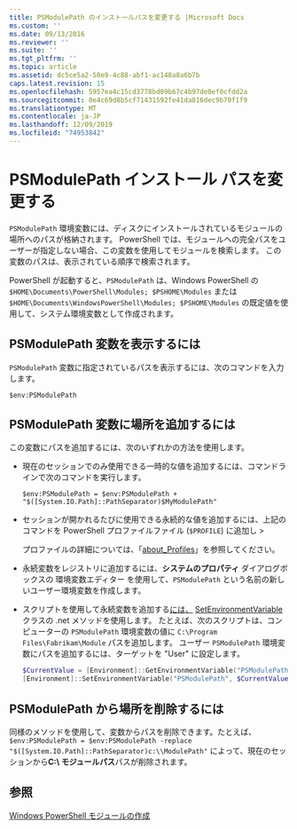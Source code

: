 ```yaml
---
title: PSModulePath のインストールパスを変更する |Microsoft Docs
ms.custom: ''
ms.date: 09/13/2016
ms.reviewer: ''
ms.suite: ''
ms.tgt_pltfrm: ''
ms.topic: article
ms.assetid: dc5ce5a2-50e9-4c88-abf1-ac148a8a6b7b
caps.latest.revision: 15
ms.openlocfilehash: 5957ea4c15cd3778bd09b67c4b97de0ef0cfdd2a
ms.sourcegitcommit: 0e4c69d8b5cf71431592fe41da816dec9b70f1f9
ms.translationtype: MT
ms.contentlocale: ja-JP
ms.lasthandoff: 12/09/2019
ms.locfileid: "74953842"
---
```

# <a name="modifying-the-psmodulepath-installation-path"></a>PSModulePath インストール パスを変更する

`PSModulePath` 環境変数には、ディスクにインストールされているモジュールの場所へのパスが格納されます。 PowerShell では、モジュールへの完全パスをユーザーが指定しない場合、この変数を使用してモジュールを検索します。 この変数のパスは、表示されている順序で検索されます。

PowerShell が起動すると、`PSModulePath` は、Windows PowerShell の `$HOME\Documents\PowerShell\Modules; $PSHOME\Modules` または `$HOME\Documents\WindowsPowerShell\Modules; $PSHOME\Modules` の既定値を使用して、システム環境変数として作成されます。

## <a name="to-view-the-psmodulepath-variable"></a>PSModulePath 変数を表示するには

`PSModulePath` 変数に指定されているパスを表示するには、次のコマンドを入力します。

`$env:PSModulePath`

## <a name="to-add-locations-to-the-psmodulepath-variable"></a>PSModulePath 変数に場所を追加するには

この変数にパスを追加するには、次のいずれかの方法を使用します。

- 現在のセッションでのみ使用できる一時的な値を追加するには、コマンドラインで次のコマンドを実行します。

  `$env:PSModulePath = $env:PSModulePath + "$([System.IO.Path]::PathSeparator)$MyModulePath"`

- セッションが開かれるたびに使用できる永続的な値を追加するには、上記のコマンドを PowerShell プロファイルファイル (`$PROFILE`) に追加し >

  プロファイルの詳細については、「[about_Profiles](/powershell/module/microsoft.powershell.core/about/about_profiles)」を参照してください。

- 永続変数をレジストリに追加するには、**システムのプロパティ** ダイアログボックスの 環境変数エディター を使用して、`PSModulePath` という名前の新しいユーザー環境変数を作成します。

- スクリプトを使用して永続変数を追加する[には、](https://docs.microsoft.com/dotnet/api/system.environment) [SetEnvironmentVariable](https://docs.microsoft.com/dotnet/api/system.environment.setenvironmentvariable)クラスの .net メソッドを使用します。 たとえば、次のスクリプトは、コンピューターの `PSModulePath` 環境変数の値に `C:\Program Files\Fabrikam\Module` パスを追加します。 ユーザー `PSModulePath` 環境変数にパスを追加するには、ターゲットを "User" に設定します。

  ```powershell
  $CurrentValue = [Environment]::GetEnvironmentVariable("PSModulePath", "Machine")
  [Environment]::SetEnvironmentVariable("PSModulePath", $CurrentValue + [System.IO.Path]::PathSeparator + "C:\Program Files\Fabrikam\Modules", "Machine")

  ```

## <a name="to-remove-locations-from-the-psmodulepath"></a>PSModulePath から場所を削除するには

同様のメソッドを使用して、変数からパスを削除できます。たとえば、`$env:PSModulePath = $env:PSModulePath -replace "$([System.IO.Path]::PathSeparator)c:\\ModulePath"` によって、現在のセッションから**C:\ モジュールパス**パスが削除されます。

## <a name="see-also"></a>参照

[Windows PowerShell モジュールの作成](./writing-a-windows-powershell-module.md)
